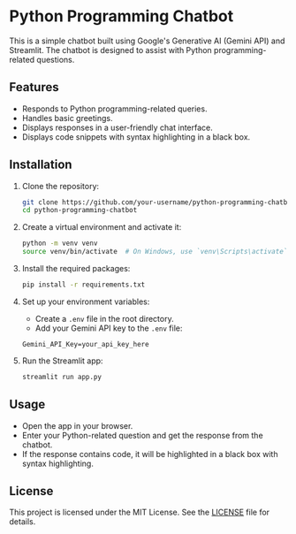 # Python Programming Chatbot

This is a simple chatbot built using Google's Generative AI (Gemini API) and Streamlit. The chatbot is designed to assist with Python programming-related questions.

## Features

- Responds to Python programming-related queries.
- Handles basic greetings.
- Displays responses in a user-friendly chat interface.
- Displays code snippets with syntax highlighting in a black box.

## Installation

1. Clone the repository:
    ```bash
    git clone https://github.com/your-username/python-programming-chatbot.git
    cd python-programming-chatbot
    ```

2. Create a virtual environment and activate it:
    ```bash
    python -m venv venv
    source venv/bin/activate  # On Windows, use `venv\Scripts\activate`
    ```

3. Install the required packages:
    ```bash
    pip install -r requirements.txt
    ```

4. Set up your environment variables:
    - Create a `.env` file in the root directory.
    - Add your Gemini API key to the `.env` file:
    ```plaintext
    Gemini_API_Key=your_api_key_here
    ```

5. Run the Streamlit app:
    ```bash
    streamlit run app.py
    ```

## Usage

- Open the app in your browser.
- Enter your Python-related question and get the response from the chatbot.
- If the response contains code, it will be highlighted in a black box with syntax highlighting.

## License

This project is licensed under the MIT License. See the [LICENSE](LICENSE) file for details.


